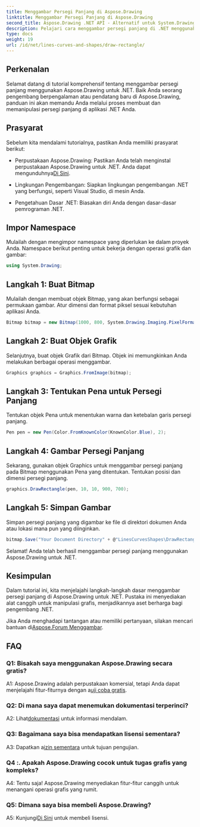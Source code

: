 ```yaml
---
title: Menggambar Persegi Panjang di Aspose.Drawing
linktitle: Menggambar Persegi Panjang di Aspose.Drawing
second_title: Aspose.Drawing .NET API - Alternatif untuk System.Drawing.Common
description: Pelajari cara menggambar persegi panjang di .NET menggunakan Aspose.Drawing. Panduan langkah demi langkah dengan contoh kode.
type: docs
weight: 19
url: /id/net/lines-curves-and-shapes/draw-rectangle/
---
```

## Perkenalan

Selamat datang di tutorial komprehensif tentang menggambar persegi panjang menggunakan Aspose.Drawing untuk .NET. Baik Anda seorang pengembang berpengalaman atau pendatang baru di Aspose.Drawing, panduan ini akan memandu Anda melalui proses membuat dan memanipulasi persegi panjang di aplikasi .NET Anda.

## Prasyarat

Sebelum kita mendalami tutorialnya, pastikan Anda memiliki prasyarat berikut:

- Perpustakaan Aspose.Drawing: Pastikan Anda telah menginstal perpustakaan Aspose.Drawing untuk .NET. Anda dapat mengunduhnya[Di Sini](https://releases.aspose.com/drawing/net/).

- Lingkungan Pengembangan: Siapkan lingkungan pengembangan .NET yang berfungsi, seperti Visual Studio, di mesin Anda.

- Pengetahuan Dasar .NET: Biasakan diri Anda dengan dasar-dasar pemrograman .NET.

## Impor Namespace

Mulailah dengan mengimpor namespace yang diperlukan ke dalam proyek Anda. Namespace berikut penting untuk bekerja dengan operasi grafik dan gambar:

```csharp
using System.Drawing;
```

## Langkah 1: Buat Bitmap

Mulailah dengan membuat objek Bitmap, yang akan berfungsi sebagai permukaan gambar. Atur dimensi dan format piksel sesuai kebutuhan aplikasi Anda.

```csharp
Bitmap bitmap = new Bitmap(1000, 800, System.Drawing.Imaging.PixelFormat.Format32bppPArgb);
```

## Langkah 2: Buat Objek Grafik

Selanjutnya, buat objek Grafik dari Bitmap. Objek ini memungkinkan Anda melakukan berbagai operasi menggambar.

```csharp
Graphics graphics = Graphics.FromImage(bitmap);
```

## Langkah 3: Tentukan Pena untuk Persegi Panjang

Tentukan objek Pena untuk menentukan warna dan ketebalan garis persegi panjang.

```csharp
Pen pen = new Pen(Color.FromKnownColor(KnownColor.Blue), 2);
```

## Langkah 4: Gambar Persegi Panjang

Sekarang, gunakan objek Graphics untuk menggambar persegi panjang pada Bitmap menggunakan Pena yang ditentukan. Tentukan posisi dan dimensi persegi panjang.

```csharp
graphics.DrawRectangle(pen, 10, 10, 900, 700);
```

## Langkah 5: Simpan Gambar

Simpan persegi panjang yang digambar ke file di direktori dokumen Anda atau lokasi mana pun yang diinginkan.

```csharp
bitmap.Save("Your Document Directory" + @"LinesCurvesShapes\DrawRectangle_out.png");
```

Selamat! Anda telah berhasil menggambar persegi panjang menggunakan Aspose.Drawing untuk .NET.

## Kesimpulan

Dalam tutorial ini, kita menjelajahi langkah-langkah dasar menggambar persegi panjang di Aspose.Drawing untuk .NET. Pustaka ini menyediakan alat canggih untuk manipulasi grafis, menjadikannya aset berharga bagi pengembang .NET.

 Jika Anda menghadapi tantangan atau memiliki pertanyaan, silakan mencari bantuan di[Aspose.Forum Menggambar](https://forum.aspose.com/c/diagram/17).

## FAQ

### Q1: Bisakah saya menggunakan Aspose.Drawing secara gratis?

 A1: Aspose.Drawing adalah perpustakaan komersial, tetapi Anda dapat menjelajahi fitur-fiturnya dengan a[uji coba gratis](https://releases.aspose.com/).

### Q2: Di mana saya dapat menemukan dokumentasi terperinci?

 A2: Lihat[dokumentasi](https://reference.aspose.com/drawing/net/) untuk informasi mendalam.

### Q3: Bagaimana saya bisa mendapatkan lisensi sementara?

 A3: Dapatkan a[izin sementara](https://purchase.aspose.com/temporary-license/) untuk tujuan pengujian.

### Q4 :. Apakah Aspose.Drawing cocok untuk tugas grafis yang kompleks?

A4: Tentu saja! Aspose.Drawing menyediakan fitur-fitur canggih untuk menangani operasi grafis yang rumit.

### Q5: Dimana saya bisa membeli Aspose.Drawing?

 A5: Kunjungi[Di Sini](https://purchase.aspose.com/buy) untuk membeli lisensi.